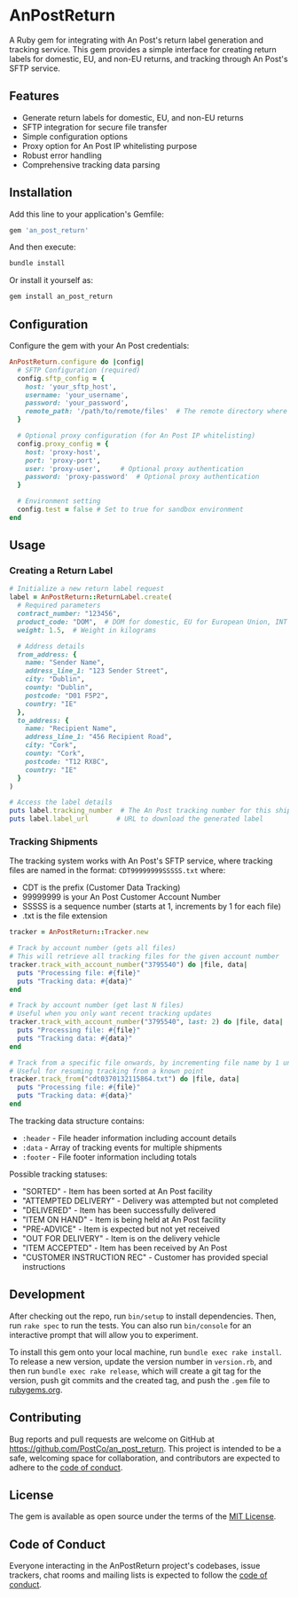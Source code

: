 # AnPostReturn

A Ruby gem for integrating with An Post's return label generation and tracking service. This gem provides a simple interface for creating return labels for domestic, EU, and non-EU returns, and tracking through An Post's SFTP service.

## Features

- Generate return labels for domestic, EU, and non-EU returns
- SFTP integration for secure file transfer
- Simple configuration options
- Proxy option for An Post IP whitelisting purpose
- Robust error handling
- Comprehensive tracking data parsing

## Installation

Add this line to your application's Gemfile:

```ruby
gem 'an_post_return'
```

And then execute:

```bash
bundle install
```

Or install it yourself as:

```bash
gem install an_post_return
```

## Configuration

Configure the gem with your An Post credentials:

```ruby
AnPostReturn.configure do |config|
  # SFTP Configuration (required)
  config.sftp_config = {
    host: 'your_sftp_host',
    username: 'your_username',
    password: 'your_password',
    remote_path: '/path/to/remote/files'  # The remote directory where An Post places tracking files
  }

  # Optional proxy configuration (for An Post IP whitelisting)
  config.proxy_config = {
    host: 'proxy-host',
    port: 'proxy-port',
    user: 'proxy-user',     # Optional proxy authentication
    password: 'proxy-password'  # Optional proxy authentication
  }

  # Environment setting
  config.test = false # Set to true for sandbox environment
end
```

## Usage

### Creating a Return Label

```ruby
# Initialize a new return label request
label = AnPostReturn::ReturnLabel.create(
  # Required parameters
  contract_number: "123456",
  product_code: "DOM",  # DOM for domestic, EU for European Union, INT for International
  weight: 1.5,  # Weight in kilograms

  # Address details
  from_address: {
    name: "Sender Name",
    address_line_1: "123 Sender Street",
    city: "Dublin",
    county: "Dublin",
    postcode: "D01 F5P2",
    country: "IE"
  },
  to_address: {
    name: "Recipient Name",
    address_line_1: "456 Recipient Road",
    city: "Cork",
    county: "Cork",
    postcode: "T12 RX8C",
    country: "IE"
  }
)

# Access the label details
puts label.tracking_number  # The An Post tracking number for this shipment
puts label.label_url       # URL to download the generated label
```

### Tracking Shipments

The tracking system works with An Post's SFTP service, where tracking files are named in the format:
`CDT99999999SSSSS.txt` where:

- CDT is the prefix (Customer Data Tracking)
- 99999999 is your An Post Customer Account Number
- SSSSS is a sequence number (starts at 1, increments by 1 for each file)
- .txt is the file extension

```ruby
tracker = AnPostReturn::Tracker.new

# Track by account number (gets all files)
# This will retrieve all tracking files for the given account number
tracker.track_with_account_number("3795540") do |file, data|
  puts "Processing file: #{file}"
  puts "Tracking data: #{data}"
end

# Track by account number (get last N files)
# Useful when you only want recent tracking updates
tracker.track_with_account_number("3795540", last: 2) do |file, data|
  puts "Processing file: #{file}"
  puts "Tracking data: #{data}"
end

# Track from a specific file onwards, by incrementing file name by 1 until no file is found
# Useful for resuming tracking from a known point
tracker.track_from("cdt0370132115864.txt") do |file, data|
  puts "Processing file: #{file}"
  puts "Tracking data: #{data}"
end
```

The tracking data structure contains:

- `:header` - File header information including account details
- `:data` - Array of tracking events for multiple shipments
- `:footer` - File footer information including totals

Possible tracking statuses:

- "SORTED" - Item has been sorted at An Post facility
- "ATTEMPTED DELIVERY" - Delivery was attempted but not completed
- "DELIVERED" - Item has been successfully delivered
- "ITEM ON HAND" - Item is being held at An Post facility
- "PRE-ADVICE" - Item is expected but not yet received
- "OUT FOR DELIVERY" - Item is on the delivery vehicle
- "ITEM ACCEPTED" - Item has been received by An Post
- "CUSTOMER INSTRUCTION REC" - Customer has provided special instructions

## Development

After checking out the repo, run `bin/setup` to install dependencies. Then, run `rake spec` to run the tests. You can also run `bin/console` for an interactive prompt that will allow you to experiment.

To install this gem onto your local machine, run `bundle exec rake install`. To release a new version, update the version number in `version.rb`, and then run `bundle exec rake release`, which will create a git tag for the version, push git commits and the created tag, and push the `.gem` file to [rubygems.org](https://rubygems.org).

## Contributing

Bug reports and pull requests are welcome on GitHub at https://github.com/PostCo/an_post_return. This project is intended to be a safe, welcoming space for collaboration, and contributors are expected to adhere to the [code of conduct](https://github.com/PostCo/an_post_return/blob/main/CODE_OF_CONDUCT.md).

## License

The gem is available as open source under the terms of the [MIT License](https://opensource.org/licenses/MIT).

## Code of Conduct

Everyone interacting in the AnPostReturn project's codebases, issue trackers, chat rooms and mailing lists is expected to follow the [code of conduct](https://github.com/PostCo/an_post_return/blob/main/CODE_OF_CONDUCT.md).
